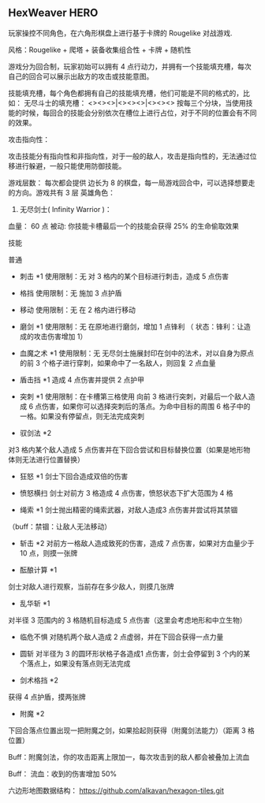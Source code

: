 ## HexWeaver HERO

玩家操控不同角色，在六角形棋盘上进行基于卡牌的 Rougelike 对战游戏.

风格：Rougelike + 爬塔 + 装备收集组合性 + 卡牌 + 随机性

游戏分为回合制，玩家初始可以拥有 4 点行动力，并拥有一个技能填充槽，每次自己的回合可以展示出敌方的攻击或技能意图。


技能填充槽，每个角色都拥有自己的技能填充槽，他们可能是不同的格式的，比如：
无尽斗士的填充槽： <><><>|<><><>|<><><>
按每三个分块，当使用技能的时候，每回合的技能会分别依次在槽位上进行占位，对于不同的位置会有不同的效果。

攻击指向性：

攻击技能分有指向性和非指向性，对于一般的敌人，攻击是指向性的，无法通过位移进行躲避，一般只能使用防御技能。


游戏层数： 每次都会提供 边长为 8 的棋盘，每一局游戏回合中，可以选择想要走的方向。游戏共有 3 层
英雄角色：

1. 无尽剑士( Infinity Warrior )：


血量： 60 点
被动: 你技能卡槽最后一个的技能会获得 25% 的生命偷取效果



技能

普通
- 刺击 *1
 使用限制：无
 对 3 格内的某个目标进行刺击，造成 5 点伤害
- 格挡
 使用限制：无
  施加 3 点护盾
- 移动
 使用限制：无
 在 2 格内进行移动

- 磨剑 *1
 使用限制：无
 在原地进行磨剑，增加 1 点锋利 （ 状态：锋利：让造成的攻击伤害增加 1）

- 血魔之术 *1
 使用限制：无
    无尽剑士施展封印在剑中的法术，对以自身为原点的前 3 个格子进行穿刺，如果命中了一名敌人，则回复 2 点血量

- 盾击挡 *1
   造成 4 点伤害并提供 2 点护甲

- 突刺 *1
 使用限制：在卡槽第三格使用
向前 3 格进行突刺，对最后一个敌人造成 6 点伤害，如果你可以选择突刺后的落点。为命中目标的周围 6 格子中的一格。如果没有停留点，则无法完成突刺

- 驭剑法 *2

对3 格内某个敌人造成 5 点伤害并在下回合尝试和目标替换位置（如果是地形物体则无法进行位置替换）

- 狂怒 *1
 剑士下回合造成双倍的伤害

- 愤怒横扫
 剑士对前方 3 格造成 4 点伤害，愤怒状态下扩大范围为 4 格

- 绳索 *1
 剑士抛出精密的绳索武器，对敌人造成3 点伤害并尝试将其禁锢 

 （buff：禁锢：让敌人无法移动）

- 斩击 *2
 对前方一格敌人造成致死的伤害，造成 7 点伤害，如果对方血量少于 10 点，则摸一张牌

- 酝酿计算 *1

 剑士对敌人进行观察，当前存在多少敌人，则摸几张牌

- 乱华斩 *1

对半径 3 范围内的 3 格随机目标造成 5 点伤害（这里会考虑地形和中立生物）

- 临危不惧
对随机两个敌人造成 2 点虚弱，并在下回合获得一点力量

- 圆斩
对半径为 3 的圆环形状格子各造成1 点伤害，剑士会停留到 3 个内的某个落点上，如果没有落点则无法完成

- 剑术格挡 *2

获得 4 点护盾，摸两张牌

- 附魔 *2

下回合落点位置出现一把附魔之剑，如果拾起则获得（附魔剑法能力）（距离 3 格位置）

Buff：附魔剑法，你的攻击距离上限加一，每次攻击到的敌人都会被叠加上流血

Buff： 流血：收到的伤害增加 50%


六边形地图数据结构： https://github.com/alkavan/hexagon-tiles.git